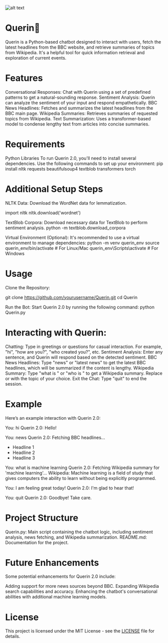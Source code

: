 ![alt text](https://camo.githubusercontent.com/f8b934b838ff8ba845ef97135975f8a99c1e19f3d9450893c54a2868d03b9802/68747470733a2f2f692e6962622e636f2f43356e54536e6a2f51756572696e2d6c6f676f2d66697273742d72656d6f766562672e706e67)

# Querin🦋
Querin is a Python-based chatbot designed to interact with users, fetch the latest headlines from the BBC website, and retrieve summaries of topics from Wikipedia. It's a helpful tool for quick information retrieval and exploration of current events.

# Features
Conversational Responses: Chat with Querin using a set of predefined patterns to get a natural-sounding response.
Sentiment Analysis: Querin can analyze the sentiment of your input and respond empathetically.
BBC News Headlines: Fetches and summarizes the latest headlines from the BBC main page.
Wikipedia Summaries: Retrieves summaries of requested topics from Wikipedia.
Text Summarization: Uses a transformer-based model to condense lengthy text from articles into concise summaries.

# Requirements 
Python Libraries
To run Querin 2.0, you'll need to install several dependencies. Use the following commands to set up your environment:
pip install nltk requests beautifulsoup4 textblob transformers torch

# Additional Setup Steps
NLTK Data: Download the WordNet data for lemmatization.

import nltk
nltk.download('wordnet')

TextBlob Corpora: Download necessary data for TextBlob to perform sentiment analysis.
python -m textblob.download_corpora

Virtual Environment (Optional): It's recommended to use a virtual environment to manage dependencies:
python -m venv querin_env
source querin_env/bin/activate  # For Linux/Mac
querin_env\Scripts\activate  # For Windows

# Usage
Clone the Repository:

git clone https://github.com/yourusername/Querin.git
cd Querin

Run the Bot: Start Querin 2.0 by running the following command:
python Querin.py

# Interacting with Querin:

Chatting: Type in greetings or questions for casual interaction. For example, "hi", "how are you?", "who created you?", etc.
Sentiment Analysis: Enter any sentence, and Querin will respond based on the detected sentiment.
BBC News Headlines: Type "news" or "latest news" to get the latest BBC headlines, which will be summarized if the content is lengthy.
Wikipedia Summary: Type "what is <topic>" or "who is <person>" to get a Wikipedia summary. Replace <topic> or <person> with the topic of your choice.
Exit the Chat: Type "quit" to end the session.

# Example
Here’s an example interaction with Querin 2.0:

You: hi
Querin 2.0: Hello!

You: news
Querin 2.0: Fetching BBC headlines...
 - Headline 1
 - Headline 2
 - Headline 3

You: what is machine learning
Querin 2.0: Fetching Wikipedia summary for 'machine learning'...
Wikipedia: Machine learning is a field of study that gives computers the ability to learn without being explicitly programmed.

You: I am feeling great today!
Querin 2.0: I'm glad to hear that!

You: quit
Querin 2.0: Goodbye! Take care.

# Project Structure
Querin.py: Main script containing the chatbot logic, including sentiment analysis, news fetching, and Wikipedia summarization.
README.md: Documentation for the project.

# Future Enhancements
Some potential enhancements for Querin 2.0 include:

Adding support for more news sources beyond BBC.
Expanding Wikipedia search capabilities and accuracy.
Enhancing the chatbot's conversational abilities with additional machine learning models.

# License
This project is licensed under the MIT License - see the [LICENSE](./LICENSE) file for details.


